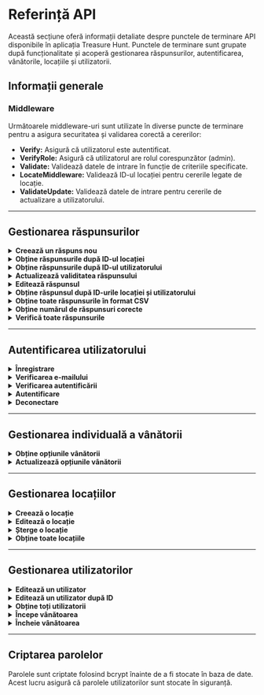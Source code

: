 # Referință API

Această secțiune oferă informații detaliate despre punctele de terminare API disponibile în aplicația Treasure Hunt. Punctele de terminare sunt grupate după funcționalitate și acoperă gestionarea răspunsurilor, autentificarea, vânătorile, locațiile și utilizatorii.

## Informații generale

### Middleware

Următoarele middleware-uri sunt utilizate în diverse puncte de terminare pentru a asigura securitatea și validarea corectă a cererilor:

- **Verify:** Asigură că utilizatorul este autentificat.
- **VerifyRole:** Asigură că utilizatorul are rolul corespunzător (admin).
- **Validate:** Validează datele de intrare în funcție de criteriile specificate.
- **LocateMiddleware:** Validează ID-ul locației pentru cererile legate de locație.
- **ValidateUpdate:** Validează datele de intrare pentru cererile de actualizare a utilizatorului.

---

## Gestionarea răspunsurilor

<details>
<summary><strong>Creează un răspuns nou</strong></summary>

**Punct de terminare:**

`POST /answer/submit`

**Descriere:**

Trimite un răspuns nou la o întrebare.

**Corpul cererii:**

- `question` (șir de caractere, obligatoriu): Întrebarea la care se răspunde.
- `answer` (șir de caractere, obligatoriu): Răspunsul la întrebare. Trebuie să aibă între 5 și 200 de caractere.

**Exemplu:**

```json
{
  "question": "Care este capitala Franței?",
  "answer": "Paris"
}
```

</details>

<details>
<summary><strong>Obține răspunsurile după ID-ul locației</strong></summary>

**Punct de terminare:**

`GET /answer/getAnswersByLocationId/:locationId`

**Descriere:**

Recuperează răspunsurile asociate cu o anumită locație.

**Parametri:**

- `locationId` (șir de caractere, obligatoriu): ID-ul locației.

</details>

<details>
<summary><strong>Obține răspunsurile după ID-ul utilizatorului</strong></summary>

**Punct de terminare:**

`GET /answer/getAnswersByUserId`

**Descriere:**

Recuperează răspunsurile trimise de utilizatorul autentificat.

</details>

<details>
<summary><strong>Actualizează validitatea răspunsului</strong></summary>

**Punct de terminare:**

`POST /answer/updateAnswerValidity/:answerId`

**Descriere:**

Actualizează validitatea unui anumit răspuns.

**Parametri:**

- `answerId` (șir de caractere, obligatoriu): ID-ul răspunsului.

</details>

<details>
<summary><strong>Editează răspunsul</strong></summary>

**Punct de terminare:**

`PUT /answer/updateAnswerById/:answerId`

**Descriere:**

Editează câmpurile răspunsului și validitatea unui anumit răspuns.

**Parametri:**

- `answerId` (șir de caractere, obligatoriu): ID-ul răspunsului.

</details>

<details>
<summary><strong>Obține răspunsul după ID-urile locației și utilizatorului</strong></summary>

**Punct de terminare:**

`GET /answer/getAnswer/:locationId`

**Descriere:**

Recuperează un răspuns pe baza ID-urilor locației și utilizatorului.

**Parametri:**

- `locationId` (șir de caractere, obligatoriu): ID-ul locației.

</details>

<details>
<summary><strong>Obține toate răspunsurile în format CSV</strong></summary>

**Punct de terminare:**

`GET /answer/getAllAnswers`

**Descriere:**

Recuperează toate răspunsurile în format CSV.

</details>

<details>
<summary><strong>Obține numărul de răspunsuri corecte</strong></summary>

**Punct de terminare:**

`GET /answer/getNumberOfCorrectAnswers`

**Descriere:**

Recuperează numărul de răspunsuri corecte.

</details>

<details>
<summary><strong>Verifică toate răspunsurile</strong></summary>

**Punct de terminare:**

`GET /answer/checkAllAnswers`

**Descriere:**

Verifică validitatea tuturor răspunsurilor.

</details>

---

## Autentificarea utilizatorului

<details>
<summary><strong>Înregistrare</strong></summary>

**Punct de terminare:**

`POST /auth/register`

**Descriere:**

Înregistrează un utilizator nou. Parola este criptată înainte de stocare.

**Corpul cererii:**

- `email` (șir de caractere, obligatoriu): Adresa de e-mail a utilizatorului.
- `first_name` (șir de caractere, obligatoriu): Prenumele utilizatorului.
- `last_name` (șir de caractere, obligatoriu): Numele de familie al utilizatorului.
- `password` (șir de caractere, obligatoriu): Parola utilizatorului (minim 8 caractere).
- `town` (șir de caractere, obligatoriu): Orașul utilizatorului.

**Exemplu:**

```json
{
  "email": "user@example.com",
  "first_name": "Ion",
  "last_name": "Popescu",
  "password": "parola123",
  "town": "București"
}
```

</details>

<details>
<summary><strong>Verificarea e-mailului</strong></summary>

**Punct de terminare:**

`POST /auth/verifyEmail`

**Descriere:**

Verifică adresa de e-mail a unui utilizator.

**Corpul cererii:**

- `email` (șir de caractere, obligatoriu): Adresa de e-mail a utilizatorului.

</details>

<details>
<summary><strong>Verificarea autentificării </strong></summary>

**Punct de terminare:**

`GET /auth/checkLoggedIn`

**Descriere:**

Verifică dacă utilizatorul este autentificat.

</details>

<details>
<summary><strong>Autentificare</strong></summary>

**Punct de terminare:**

`POST /auth/login`

**Descriere:**

Autentifică un utilizator.

**Corpul cererii:**

- `email` (șir de caractere, obligatoriu): Adresa de e-mail a utilizatorului.
- `password` (șir de caractere, obligatoriu): Parola utilizatorului.

**Exemplu:**

```json
{
  "email": "user@example.com",
  "password": "parola123"
}
```

</details>

<details>
<summary><strong>Deconectare</strong></summary>

**Punct de terminare:**

`GET /auth/logout`

**Descriere:**

Deconectează utilizatorul autentificat.

</details>

---

## Gestionarea individuală a vânătorii

<details>
<summary><strong>Obține opțiunile vânătorii</strong></summary>

**Punct de terminare:**

`GET /hunt/globalInfo`

**Descriere:**

Recuperează opțiunile globale ale vânătorii.

</details>

<details>
<summary><strong>Actualizează opțiunile vânătorii</strong></summary>

**Punct de terminare:**

`PUT /hunt/edit`

**Descriere:**

Actualizează opțiunile vânătorii. Doar pentru admin.

</details>

---

## Gestionarea locațiilor

<details>
<summary><strong>Creează o locație</strong></summary>

**Punct de terminare:**

`POST /locations/create`

**Descriere:**

Creează o locație nouă. Doar pentru admin.

</details>

<details>
<summary><strong>Editează o locație</strong></summary>

**Punct de terminare:**

`PUT /locations/edit/:id`

**Descriere:**

Editează o locație existentă. Doar pentru admin.

**Parametri:**

- `id` (șir de caractere, obligatoriu): ID-ul locației.

</details>

<details>
<summary><strong>Șterge o locație</strong></summary>

**Punct de terminare:**

`DELETE /locations/delete/:id`

**Descriere:**

Șterge o locație. Doar pentru admin.

**Parametri:**

- `id` (șir de caractere, obligatoriu): ID-ul locației.

</details>

<details>
<summary><strong>Obține toate locațiile</strong></summary>

**Punct de terminare:**

`GET /locations/all`

**Descriere:**

Recuperează toate locațiile.

</details>

---

## Gestionarea utilizatorilor

<details>
<summary><strong>Editează un utilizator</strong></summary>

**Punct de terminare:**

`PUT /users/edit`

**Descriere:**

Editează detaliile unui utilizator.

**Corpul cererii:**

- `first_name` (șir de caractere, opțional): Prenumele utilizatorului.
- `last_name` (șir de caractere, opțional): Numele de familie al utilizatorului.
- `town` (șir de caractere, opțional): Orașul utilizatorului.

</details>

<details>
<summary><strong>Editează un utilizator după ID</strong></summary>

**Punct de terminare:**

`PUT /users/edit/:userId`

**Descriere:**

Editează detaliile unui utilizator după ID-ul utilizatorului. Doar pentru admin.

**Parametri:**

- `userId` (șir de caractere, obligatoriu): ID-ul utilizatorului.

</details>

<details>
<summary><strong>Obține toți utilizatorii</strong></summary>

**Punct de terminare:**

`GET /users/getAll`

**Descriere:**

Recuperează toți utilizatorii. Doar pentru admin.

</details>

<details>
<summary><strong>Începe vânătoarea</strong></summary>

**Punct de terminare:**

`GET /users/startHunt`

**Descriere:**

Începe vânătoarea de comori pentru utilizatorul autentificat.

</details>

<details>
<summary><strong>Încheie vânătoarea</strong></summary>

**Punct de terminare:**

`GET /users/endHunt`

**Descriere:**

Încheie vânătoarea de comori pentru utilizatorul autentificat.

</details>

---

## Criptarea parolelor

Parolele sunt criptate folosind bcrypt înainte de a fi stocate în baza de date. Acest lucru asigură că parolele utilizatorilor sunt stocate în siguranță.
